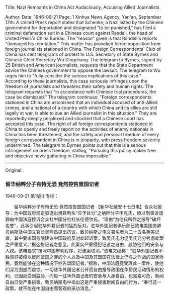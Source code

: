 Title: Nazi Remnants in China Act Audaciously, Accusing Allied Journalists

Author: 
Date: 1946-09-21
Page: 1
Xinhua News Agency, Yan'an, September 17th: A United Press report states that Schenke, a Nazi listed by the Chinese government for deportation and designated "to be punished," has filed a criminal defamation suit in a Chinese court against Randall, the head of United Press's China Bureau. The "reason" given is that Randall's reports "damaged his reputation." This matter has provoked fierce opposition from foreign journalists stationed in China. The Foreign Correspondents' Club of China has sent telegrams of protest to U.S. Secretary of State Byrnes and Chinese Chief Secretary Wu Dingchang. The telegram to Byrnes, signed by 25 British and American journalists, requests that the State Department advise the Chinese government to oppose the lawsuit. The telegram to Wu urges him to "fully consider the serious implications of this case." According to these journalists, this case seriously infringes upon the freedom of journalists and threatens their safety and human rights. The telegram requests that "in accordance with Chinese trial procedures, the case be dismissed." The telegram continues: "Foreign correspondents stationed in China are astonished that an individual accused of anti-Allied crimes, and a national of a country with which China and its allies are still legally at war, is able to sue an Allied journalist in this situation." They are reportedly deeply perplexed and shocked that a Chinese court has accepted this case. The right of all foreign correspondents stationed in China to openly and freely report on the activities of enemy nationals in China has been threatened, and the safety and personal freedom of every foreign correspondent in China is in jeopardy, with press freedom severely undermined. The telegram to Byrnes points out that this is a serious infringement on press freedom, stating, "Pursuing this policy makes free and objective news gathering in China impossible."



<hr /> 

Original: 


### 留华纳粹分子有恃无恐  竟然控告盟国记者

1946-09-21
第1版()
专栏：

　　留华纳粹分子有恃无恐
    竟然控告盟国记者
    【新华社延安十七日电】合众社报导：为中国政府规定驱逐出境且列名“应予处分”之纳粹分子申克氏，顷以刑事诽谤罪向中国法庭控诉合众社中国分社社长伦德尔氏。“理由”为伦氏所作之报导“破坏名誉”，此事引起驻华外籍记者的猛烈反对。驻华外国记者俱乐部已致电美国务卿贝纳斯及中国文官长吴鼎昌提出抗议。致贝纳斯之电文署名者为二十五名英美记者，其中要求国务院建议中国政府反对此起诉案。致吴氏电力促吴氏充分考虑此案之严重意义。”据这些记者之意见，此案实严重侵犯记者之自由，威胁他们的安全与人权。该电要求“按照中国审判程序，将该案取消。”该电文继称：“驻华外国记者不胜惊异被控以反同盟国之罪的个人以及中国及其盟国在法律上仍与之作战的国家侨民，竟然能够在这种情况下控告盟国记者。”据称，中国法庭竟受理此一案件，使他们深为困惑而震惊。一切驻华外国记者公开而自由报导敌国在华侨民活动情形的权利，已因而受到威胁，而每一驻华外国记者的安全与人身自由，也岌岌可危，新闻自由已受严重损害。致贝纳斯电中指出这是严重侵害新闻自由的行为，“奉行这一政策，就不能在中国自由而客观的采访消息。”
